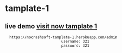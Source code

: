# tamplate-1
## live demo <a href="https://nocrashsoft-tamplate-1.herokuapp.com/">visit now tamplate 1</a>

      https://nocrashsoft-tamplate-1.herokuapp.com/admin 
                              username: 321
                              password: 321 

